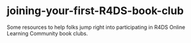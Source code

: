 # joining-your-first-R4DS-book-club
Some resources to help folks jump right into participating in R4DS Online Learning Community book clubs.
